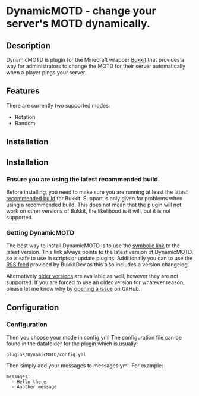 DynamicMOTD - change your server's MOTD dynamically.
====================================

## Description

DynamicMOTD is plugin for the Minecraft wrapper [Bukkit](http://bukkit.org/) that provides a way for administrators to change the MOTD for their server automatically when a player pings your server.

## Features

There are currently two supported modes:

- Rotation
- Random

## Installation

## Installation

### Ensure you are using the latest recommended build.

Before installing, you need to make sure you are running at least the latest [recommended build](http://dl.bukkit.org/latest-rb/craftbukkit.jar) for Bukkit. Support is only given for problems when using a recommended build. This does not mean that the plugin will not work on other versions of Bukkit, the likelihood is it will, but it is not supported.

### Getting DynamicMOTD

The best way to install DynamicMOTD is to use the [symbolic link](http://repository.james.richardson.name/symbolic/DynamicMOTD.jar) to the latest version. This link always points to the latest version of DynamicMOTD, so is safe to use in scripts or update plugins. Additionally you can to use the [RSS feed](http://dev.bukkit.org/server-mods/DynamicMOTD/files.rss) provided by BukkitDev as this also includes a version changelog.
    
Alternatively [older versions](http://repository.james.richardson.name/releases/name/richardson/james/bukkit/dynamic-motd/) are available as well, however they are not supported. If you are forced to use an older version for whatever reason, please let me know why by [opening a issue](https://github.com/grandwazir/DynamicMOTD/issues/new) on GitHub.

## Configuration

### Configuration

Then you choose your mode in config.yml The configuration file can be found in the datafolder for the plugin which is usually: 

    plugins/DynamicMOTD/config.yml
    
Then simply add your messages to messages.yml. For example:

    messages:
      - Hello there
      - Another message

